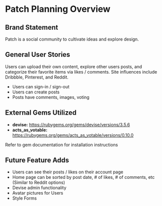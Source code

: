 # Patch Planning Overview

## Brand Statement
Patch is a social community to cultivate ideas and explore design.

## General User Stories
Users can upload their own content, explore other users posts, and categorize their favorite items via likes / comments. Site influences include Dribbble, Pinterest, and Reddit.

* Users can sign-in / sign-out
* Users can create posts
* Posts have comments, images, voting

## External Gems Utilized
* **devise:** https://rubygems.org/gems/devise/versions/3.5.6
* **acts_as_votable:** https://rubygems.org/gems/acts_as_votable/versions/0.10.0

Refer to gem documentation for installation instructions

## Future Feature Adds
* Users can see their posts / likes on their account page
* Home page can be sorted by post date, # of likes, # of comments, etc (Similar to Reddit options)
* Devise admin functionality
* Avatar pictures for Users
* Style Forms
